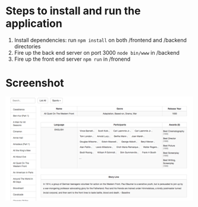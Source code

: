 # Steps to install and run the application

1. Install dependencies: run ```npm install``` on both /frontend and /backend directories
2. Fire up the back end server on port 3000 ```node bin/www``` in /backend
3. Fire up the front end server ```npm run``` in /fronend

# Screenshot
![alt](./screenshot.png)
